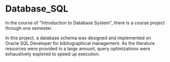 # Database_SQL

In the course of "Introduction to Database System", there is a course project through one semester.

In this project, a database schema was designed and implemented on Oracle SQL Developer for bibliographical management. As the literature resources were provided in a large amount, query optimizations were exhaustively explored to speed up execution.
